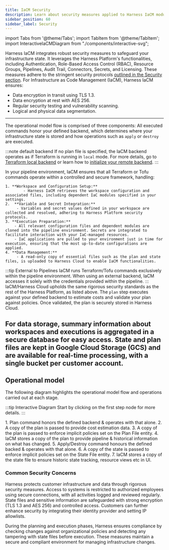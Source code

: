 ```yaml
---
title: IaCM Security
description: Learn about security measures applied to Harness IaCM module.
sidebar_position: 60
sidebar_label: Security
---
```


import Tabs from '@theme/Tabs';
import TabItem from '@theme/TabItem';
import InteractiveIaCMDiagram from "./components/interactive-svg";

Harness IaCM integrates robust security measures to safeguard your infrastructure state. It leverages the Harness Platform's functionalities, including Authentication, Role-Based Access Control (RBAC), Resource Groups, Pipelines, Audit Trail, Connectors, Secrets, and Licensing. These measures adhere to the stringent security protocols [outlined in the Security section](https://www.harness.io/security). For Infrastructure as Code Management (IaCM), Harness IaCM ensures:

- Data encryption in transit using TLS 1.3.
- Data encryption at rest with AES 256.
- Regular security testing and vulnerability scanning.
- Logical and physical data segmentation.

--- 
The operational model flow is comprised of three components:
<Tabs>
<TabItem value="Defined backend">
All executed commands honor your defined backend, which determines where your infrastructure state is stored and how operations such as `apply` or `destroy` are executed. 

:::note default backend
If no plan file is specified, the IaCM backend operates as if Terraform is running in `local` mode. For more details, go to [Terraform local backend](https://developer.hashicorp.com/terraform/language/settings/backends/local) or learn how to [initialize your remote backend](https://developer.harness.io/docs/infra-as-code-management/remote-backends/init-configuration).
:::

</TabItem>
<TabItem value="Pipeline Execution Environment">
In your pipeline environment, IaCM ensures that all Terraform or Tofu commands operate within a controlled and secure framework, handling:

	1. **Workspace and Configuration Setup:**
            - Harness IaCM retrieves the workspace configuration and associated files, including dependent IaC modules specified in your settings.
	2.  **Variable and Secret Integration:**
	     - Variables and secret values defined in your workspace are collected and resolved, adhering to Harness Platform security protocols.
	3. **Execution Preparation:**
	    - All relevant configuration files and dependent modules are cloned into the pipeline environment. Secrets are integrated to facilitate interaction with your IaC-managed resources.
	    - IaC applications are pulled to your environment just in time for execution, ensuring that the most up-to-date configurations are applied.
	4. **Data Management:**
	     - A read-only copy of essential files such as the plan and state files, is uploaded to Harness Cloud to enable IaCM functionalities.

:::tip External to Pipelines
IaCM runs Terraform/Tofu commands exclusively within the pipeline environment. When using an external backend, IaCM accesses it solely with the credentials provided within the pipeline.
:::
</TabItem>
<TabItem value="Harness Cloud: IaCM">
IaCM/Harness Cloud upholds the same rigorous security standards as the rest of the Harness Platform, as listed above. The `plan` step executes against your defined backend to estimate costs and validate your plan against policies. Once validated, the plan is securely stored in Harness Cloud.

For data storage, summary information about workspaces and executions is aggregated in a secure database for easy access. State and plan files are kept in Google Cloud Storage (GCS) and are available for real-time processing, with a single bucket per customer account.
</TabItem>
</Tabs>
---

## Operational model

The following diagram highlights the operational model flow and operations carried out at each stage.

:::tip Interactive Diagram
Start by clicking on the first step node for more details.
:::

<Tabs>
<TabItem value="Interactive diagram">
<InteractiveIaCMDiagram
svgPath="/iacm-security.svg"
descriptions={{
        "1": {
        title: "Step 1: Run the `plan` command against your defined backend",
        body: "The `plan` command is executed as a step in your pipeline environment, comparing your defined backend state with your proposed infrastructure changes."
        },
        "2": {
        title: "Step 2 & 3: Cost estimation and OPA policy checks",
        body: "As part of the `plan` step, a copy of the plan is passed to Harness Cloud to provide cost estimation data and also checked again your policies to enforce implicit policies set on the Plan File entity. Go to [add OPA policies](https://developer.harness.io/docs/infra-as-code-management/workspaces/project-setup/opa-workspace) for more information on configuring policies."
        },
        "4": {
        title: "Step 4: Plan is stored in IaCM/Harness Cloud",
        body: "IaCM stores a copy of the plan to provide pipeline & historical information on what has changed since the previous execution. When the apply/destroy command is executed at step 7, your infrastructure state will be stored here, adhering to Harness security protocols. "
        },
        "5": {
        title: "Step 5: Confirm apply/destroy parameters",
        body: "This step involves comparing your defined backend state with your proposed infrastructure updates."
        },
        "6": {
        title: "Step 6 & 7: Applying your proposed infrastructure changes",
        body: "During the apply/destroy step, IaCM confirms that your proposed infrastructure changes adhere to your set policies, once confirm your changes are applied and your new state is store in IaCM/Harness Cloud."
        },
    }}
groupDescriptions={{
        1: ['1', 'defined-backend', 'plan'],
        2: ['2', '3', 'plan', 'cost', 'policies'],
        3: ['2', '3', 'plan', 'cost', 'policies'],
        4: ['4', 'plan', 'iacm_stored_plan'],
        5: ['5', 'defined-backend', 'apply_destroy'],
        6: ['6', '7', 'apply_destroy', 'policies', 'iacm_stored_plan'],
    }}
startingPoint="1"
groupOnly="true"/>
</TabItem>
<TabItem value="Operational model flow steps">
  1. Plan command honors the defined backend & operates with that alone.
  2. A copy of the plan is passed to provide cost estimation data.
  3. A copy of the plan is passed to enforce implicit policies set on the Plan File entity.
  4. IaCM stores a copy of the plan to provide pipeline & historical information on what has changed.
  5. Apply/Destroy command honours the defined backed & operates with that alone.
  6. A copy of the state is passed to enforce implicit policies set on the State File entity.
  7. IaCM stores a copy of the state file to ensure historic state tracking, resource views etc in UI.
  </TabItem>
</Tabs>

### Common Security Concerns

Harness protects customer infrastructure and data through rigorous security measures. Access to systems is restricted to authorized employees using secure connections, with all activities logged and reviewed regularly. State files and sensitive information are safeguarded with strong encryption (TLS 1.3 and AES 256) and controlled access. Customers can further enhance security by integrating their identity provider and setting IP allowlists.

During the planning and execution phases, Harness ensures compliance by checking changes against organizational policies and detecting any tampering with state files before execution. These measures maintain a secure and compliant environment for managing infrastructure changes.